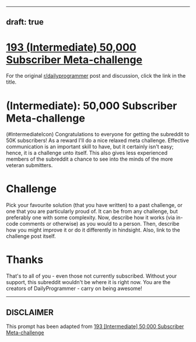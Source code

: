 ---
draft: true
----

# [193 (Intermediate) 50,000 Subscriber Meta-challenge](https://www.reddit.com/r/dailyprogrammer/comments/2pma1z/141217_challenge_193_intermediate_50000/)

For the original [r/dailyprogrammer](https://www.reddit.com/r/dailyprogrammer/) post and discussion, click the link in the title.

#  (Intermediate): 50,000 Subscriber Meta-challenge
(#IntermediateIcon)
Congratulations to everyone for getting the subreddit to 50K subscribers! As a reward I'll do a nice relaxed meta challenge. Effective communication is an important skill to have, but it certainly isn't easy; hence, it is a challenge unto itself. This also gives less experienced members of the subreddit a chance to see into the minds of the more veteran submitters.

# Challenge
Pick your favourite solution (that you have written) to a past challenge, or one that you are particularly proud of. It can be from any challenge, but preferably one with some complexity. Now, describe how it works (via in-code comments or otherwise) as you would to a person. Then, describe how you might improve it or do it differently in hindsight. Also, link to the challenge post itself.

# Thanks
That's to all of you - even those not currently subscribed. Without your support, this subreddit wouldn't be where it is right now. You are the creators of DailyProgrammer - carry on being awesome!


----
## **DISCLAIMER**
This prompt has been adapted from [193 [Intermediate] 50,000 Subscriber Meta-challenge](https://www.reddit.com/r/dailyprogrammer/comments/2pma1z/141217_challenge_193_intermediate_50000/
)
